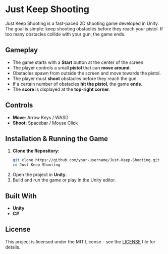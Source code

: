 # Just Keep Shooting

Just Keep Shooting is a fast-paced 2D shooting game developed in Unity. The goal is simple: keep shooting obstacles before they reach your pistol. If too many obstacles collide with your gun, the game ends.

## Gameplay

- The game starts with a **Start** button at the center of the screen.
- The player controls a small **pistol** that can **move around**.
- Obstacles spawn from outside the screen and move towards the pistol.
- The player must **shoot** obstacles before they reach the gun.
- If a certain number of obstacles **hit the pistol**, the game **ends**.
- The **score** is displayed at the **top-right corner**.

## Controls

- **Move**: Arrow Keys / WASD
- **Shoot**: Spacebar / Mouse Click

## Installation & Running the Game

1. **Clone the Repository**:
   ```sh
   git clone https://github.com/your-username/Just-Keep-Shooting.git
   cd Just-Keep-Shooting
   ```
2. Open the project in **Unity**.
3. Build and run the game or play in the Unity editor.

## Built With

- **Unity**
- **C#**


## License

This project is licensed under the MIT License - see the [LICENSE](LICENSE) file for details.
